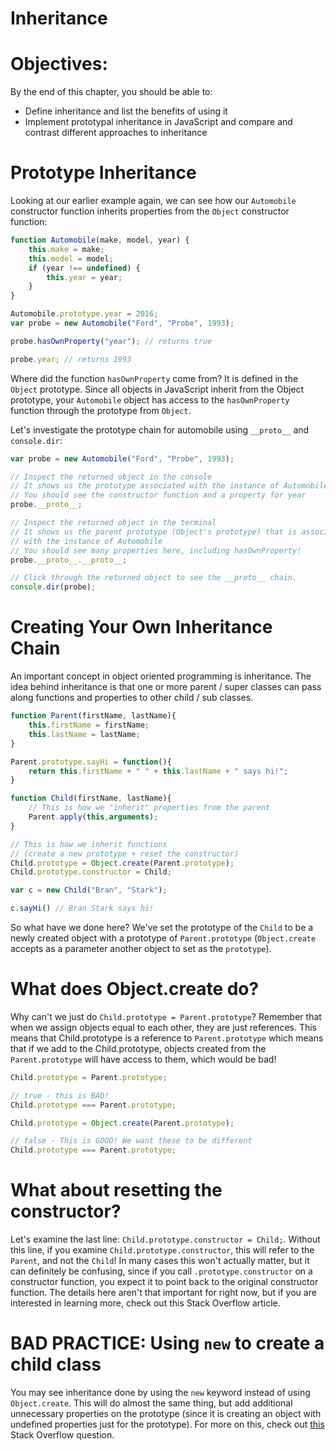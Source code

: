 # Inheritance

# Objectives:

By the end of this chapter, you should be able to:

- Define inheritance and list the benefits of using it
- Implement prototypal inheritance in JavaScript and compare and contrast different approaches to inheritance

# Prototype Inheritance

Looking at our earlier example again, we can see how our `Automobile` constructor function inherits properties from the `Object` constructor function:

```js
function Automobile(make, model, year) {
    this.make = make;
    this.model = model;
    if (year !== undefined) {
        this.year = year;
    }
}

Automobile.prototype.year = 2016;
var probe = new Automobile("Ford", "Probe", 1993);

probe.hasOwnProperty("year"); // returns true

probe.year; // returns 1993
```

Where did the function `hasOwnProperty` come from? It is defined in the `Object` prototype. Since all objects in JavaScript inherit from the Object prototype, your `Automobile` object has access to the `hasOwnProperty` function through the prototype from `Object`.

Let's investigate the prototype chain for automobile using `__proto__` and `console.dir`:

```js
var probe = new Automobile("Ford", "Probe", 1993);

// Inspect the returned object in the console
// It shows us the prototype associated with the instance of Automobile
// You should see the constructor function and a property for year
probe.__proto__;

// Inspect the returned object in the terminal
// It shows us the parent prototype (Object's prototype) that is associated
// with the instance of Automobile
// You should see many properties here, including hasOwnProperty!
probe.__proto__.__proto__;

// Click through the returned object to see the __proto__ chain.
console.dir(probe);
```

# Creating Your Own Inheritance Chain

An important concept in object oriented programming is inheritance. The idea behind inheritance is that one or more parent / super classes can pass along functions and properties to other child / sub classes.

```js
function Parent(firstName, lastName){
    this.firstName = firstName;
    this.lastName = lastName;
}

Parent.prototype.sayHi = function(){
    return this.firstName + " " + this.lastName + " says hi!";
}

function Child(firstName, lastName){
    // This is how we "inherit" properties from the parent
    Parent.apply(this,arguments);
}

// This is how we inherit functions
// (create a new prototype + reset the constructor)
Child.prototype = Object.create(Parent.prototype);
Child.prototype.constructor = Child;

var c = new Child("Bran", "Stark");

c.sayHi() // Bran Stark says hi!
```

So what have we done here? We've set the prototype of the `Child` to be a newly created object with a prototype of `Parent.prototype` (`Object.create` accepts as a parameter another object to set as the `prototype`).

# What does Object.create do?

Why can't we just do `Child.prototype = Parent.prototype`? Remember that when we assign objects equal to each other, they are just references. This means that Child.prototype is a reference to `Parent.prototype` which means that if we add to the Child.prototype, objects created from the `Parent.prototype` will have access to them, which would be bad!

```js
Child.prototype = Parent.prototype;

// true - this is BAD!
Child.prototype === Parent.prototype;

Child.prototype = Object.create(Parent.prototype);

// false - This is GOOD! We want these to be different
Child.prototype === Parent.prototype;
```

# What about resetting the constructor?

Let's examine the last line: `Child.prototype.constructor = Child;`. Without this line, if you examine `Child.prototype.constructor`, this will refer to the `Parent`, and not the `Child`! In many cases this won't actually matter, but it can definitely be confusing, since if you call `.prototype.constructor` on a constructor function, you expect it to point back to the original constructor function. The details here aren't that important for right now, but if you are interested in learning more, check out this Stack Overflow article.

# BAD PRACTICE: Using `new` to create a child class

You may see inheritance done by using the `new` keyword instead of using `Object.create`. This will do almost the same thing, but add additional unnecessary properties on the prototype (since it is creating an object with undefined properties just for the prototype). For more on this, check out [this](https://stackoverflow.com/questions/13040684/javascript-inheritance-object-create-vs-new) Stack Overflow question.

